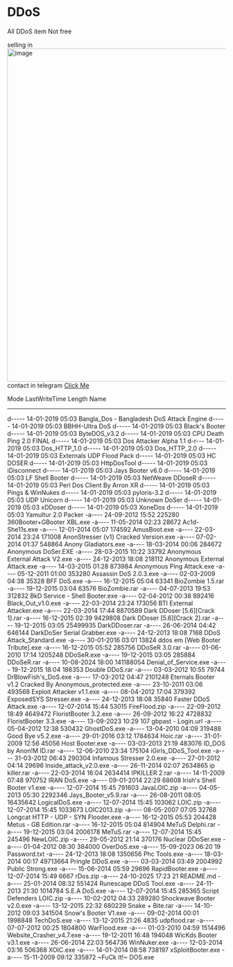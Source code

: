 # DDoS
All DDoS item Not free

selling in 
<img width="1366" height="768" alt="image" src="https://github.com/user-attachments/assets/a02e0619-3913-49fb-baa8-42ae371d67b6" />
contact in telegram [Click Me](https://t.me/RatQuin)


Mode                 LastWriteTime         Length Name
----                 -------------         ------ ----
d-----        14-01-2019     05:03                Bangla_Dos - Bangladesh DoS Attack Engine
d-----        14-01-2019     05:03                BBHH-Ultra DoS
d-----        14-01-2019     05:03                Black's Booter
d-----        14-01-2019     05:03                ByteDOS_v3.2
d-----        14-01-2019     05:03                CPU Death Ping 2.0 FINAL
d-----        14-01-2019     05:03                Dos Attacker Alpha 1.1
d-r---        14-01-2019     05:03                Dos_HTTP_1.0
d-----        14-01-2019     05:03                Dos_HTTP_2.0
d-----        14-01-2019     05:03                Externals UDP Flood Pack
d-----        14-01-2019     05:03                HC DOSER
d-----        14-01-2019     05:03                HttpDosTool
d-----        14-01-2019     05:03                iDisconnect
d-----        14-01-2019     05:03                Jays Booter v6.0
d-----        14-01-2019     05:03                LF Shell Booter
d-----        14-01-2019     05:03                NetWeave DDoseR
d-----        14-01-2019     05:03                Perl Dos Client By Arron XR
d-----        14-01-2019     05:03                Pings & WinNukes
d-----        14-01-2019     05:03                pyloris-3.2
d-----        14-01-2019     05:03                UDP Unicorn
d-----        14-01-2019     05:03                Unknown DoSer
d-----        14-01-2019     05:03                xDDoser
d-----        14-01-2019     05:03                XoneDos
d-----        14-01-2019     05:03                Yamultur 2.0 Packer
-a----        24-09-2012     15:52         225280 360Booter+GBooter XBL.exe
-a----        11-05-2014     02:23          28672 Ac1d-She11s.exe
-a----        12-01-2014     05:07         174592 AmusBoot.exe
-a----        22-03-2014     23:24         171008 AnonStresser {v1} Cracked Version.exe
-a----        07-02-2014     01:37         548864 Anony Gladiators.exe
-a----        18-03-2014     00:06         284672 Anonymous DoSer.EXE
-a----        28-03-2015     10:22          33792 Anonymous External Attack V2.exe
-a----        24-12-2013     18:08         218112 Anonymous External Attack.exe
-a----        14-03-2015     01:28         873984 Anonymous Ping Attack.exe
-a----        05-12-2011     01:00         353280 Assassin DoS 2.0.3.exe
-a----        02-03-2009     04:38          35328 BFF DoS.exe
-a----        16-12-2015     05:04          63341 BioZombie 1.5.rar
-a----        19-12-2015     03:04          63576 BioZombie.rar
-a----        04-07-2013     19:53         312832 BkD Service - Shell Booter.exe
-a----        02-04-2012     00:38         892416 Black_Out_v1.0.exe
-a----        22-03-2014     23:24         173056 BTI External Attacker.exe
-a----        22-03-2014     17:44        8870589 Dark DDoser [5.6][Crack 1].rar
-a----        16-12-2015     02:39        9429808 Dark DDoser [5.6][Crack 2].rar
-a----        19-12-2015     03:05       25499935 DarkDDoser.rar
-a----        26-06-2014     04:42         646144 DarkDoSer Serial Grabber.exe
-a----        24-12-2013     18:08           7168 DDoS Attack_Standard.exe
-a----        30-01-2016     03:01          13824 ddos em [Web Booter Tribute].exe
-a----        16-12-2015     05:52         285756 DDoSeR 3.0.rar
-a----        01-06-2010     17:14        1205248 DDoSeR.exe
-a----        19-12-2015     03:05         285884 DDoSeR.rar
-a----        10-08-2024     18:00      141188054 Denial_of_Service.exe
-a----        19-12-2015     18:04         186353 Double DDoS.rar
-a----        03-03-2012     10:55          79744 DrBlowFish's_DoS.exe
-a----        17-03-2012     04:47        2101248 Eternals Booter v1.2 Cracked By Anonymous_protected.exe
-a----        23-10-2011     03:06         493568 Exploit Attacker v1.1.exe
-a----        08-04-2012     17:04         379392 ExposedSYS Stresser.exe
-a----        24-12-2013     18:08          35840 Faster DDoS Attack.exe
-a----        12-07-2014     15:44          53015 FireFlood.zip
-a----        22-09-2012     18:49        4649472 FloristBooter 3.2.exe
-a----        26-09-2012     16:22        4728832 FloristBooter 3.3.exe
-a----        13-09-2023     10:29            107 gbpast - Login.url
-a----        05-04-2012     12:38         530432 GhostDoS.exe
-a----        13-04-2010     04:09         319488 Good Bye v5.2.exe
-a----        29-01-2016     03:12        1784634 Hoic.rar
-a----        31-01-2009     12:56          45056 Host Booter.exe
-a----        03-03-2013     21:19         483076 ID_DOS by Anon!M ID.rar
-a----        12-06-2010     23:34         175104 iGirls_DDoS_Tool.exe
-a----        31-03-2012     06:43         290304 Infamous Stresser 2.0.exe
-a----        27-01-2012     04:14          29696 Inside_attack_v2.0.exe
-a----        26-11-2014     02:07        2634865 ip killer.rar
-a----        22-03-2014     16:04        2634414 IPKILLER 2.rar
-a----        14-11-2009     07:48         970752 IRAN DoS.exe
-a----        09-01-2014     22:29          68608 Irish's Shell Booter v1.exe
-a----        12-07-2014     15:45         791603 JavaLOIC.zip
-a----        04-05-2013     05:30        2292346 Jays_Booter_v5.9.rar
-a----        26-08-2011     08:05       16435642 LogicalDoS.exe
-a----        12-07-2014     15:45         103062 LOIC.zip
-a----        12-07-2014     15:45        1033673 LOIC2013.zip
-a----        08-05-2007     07:05          32768 Longcat HTTP - UDP - SYN Flooder.exe
-a----        16-12-2015     05:53         204428 Metus - GB Edition.rar
-a----        16-12-2015     05:04         814904 MeTuS Delphi.rar
-a----        19-12-2015     03:04        2006178 MeTuS.rar
-a----        12-07-2014     15:45         245496 NewLOIC.zip
-a----        29-05-2012     21:14         370176 Nuclear DDoSer.exe
-a----        01-04-2012     08:30         384000 OverDoS.exe
-a----        15-09-2023     06:20             19 Password.txt
-a----        24-12-2013     18:08        1350656 Phc Tools.exe
-a----        18-03-2014     00:17       49713664 Pringle DDoS.exe
-a----        03-03-2014     03:49        2004992 Public Strong.exe
-a----        15-06-2014     05:59          29696 RapidBooter.exe
-a----        12-07-2014     15:49           6667 rDos.zip
-a----        24-10-2025     17:23             21 README.md
-a----        25-01-2014     08:32         551424 Runescape DDoS Tool.exe
-a----        24-11-2013     21:30        1014784 S.E.A DoS.exe
-a----        12-07-2014     15:45         285365 Script Defenders LOIC.zip
-a----        10-02-2012     04:33         289280 Shockwave Booter v2.0.exe
-a----        13-12-2015     22:32         680239 Snake + Bite.rar
-a----        14-10-2012     09:03         341504 Snow's Booter V1.exe
-a----        09-02-2014     00:01        1998848 TechDoS.exe
-a----        13-12-2015     21:26           4835 udpflood.rar
-a----        07-07-2012     00:25        1804800 WarFlood.exe
-a----        01-03-2010     04:59        1514496 Website_Crasher_v4.7.exe
-a----        19-12-2011     16:48         194048 WicKds Booter v3.1.exe
-a----        26-06-2014     22:03         564736 WinNuker.exe
-a----        12-03-2014     03:16         506368 XOIC.exe
-a----        14-01-2014     08:58         738197 xSploitBooter.exe
-a----        15-11-2009     09:12         335872 ~FuCk It!~ DOS.exe
